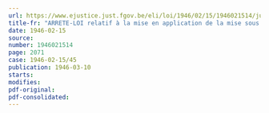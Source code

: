```yaml
---
url: https://www.ejustice.just.fgov.be/eli/loi/1946/02/15/1946021514/justel
title-fr: "ARRETE-LOI relatif à la mise en application de la mise sous contrôle de la police prévue par l'arrêté-loi du 10 novembre 1945 simplifiant la procédure dans certains cas d'infraction contre la sureté extérieure de l'Etat"
date: 1946-02-15
source:
number: 1946021514
page: 2071
case: 1946-02-15/45
publication: 1946-03-10
starts:
modifies:
pdf-original:
pdf-consolidated:
---
```


